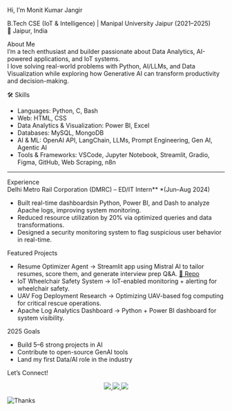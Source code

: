 Hi, I’m Monit Kumar Jangir  

B.Tech CSE (IoT & Intelligence) | Manipal University Jaipur (2021–2025)  
📍 Jaipur, India  



About Me  
I’m a tech enthusiast and builder passionate about Data Analytics, AI-powered applications, and IoT systems.  
I love solving real-world problems with Python, AI/LLMs, and Data Visualization while exploring how Generative AI can transform productivity and decision-making.  


🛠 Skills  
- Languages: Python, C, Bash  
- Web: HTML, CSS  
- Data Analytics & Visualization: Power BI, Excel  
- Databases: MySQL, MongoDB  
- AI & ML: OpenAI API, LangChain, LLMs, Prompt Engineering, Gen AI, Agentic AI  
- Tools & Frameworks: VSCode, Jupyter Notebook, Streamlit, Gradio, Figma, GitHub, Web Scraping, n8n  

---

Experience  
Delhi Metro Rail Corporation (DMRC) – ED/IT Intern** *(Jun–Aug 2024) 
- Built real-time dashboardsin Python, Power BI, and Dash to analyze Apache logs, improving system monitoring.  
- Reduced resource utilization by 20% via optimized queries and data transformations.  
- Designed a security monitoring system to flag suspicious user behavior in real-time.  

Featured Projects  
- Resume Optimizer Agent → Streamlit app using Mistral AI to tailor resumes, score them, and generate interview prep Q&A. [🔗 Repo](https://github.com/monit-jangir/resume-optimizer)  
- IoT Wheelchair Safety System → IoT-enabled monitoring + alerting for wheelchair safety.  
- UAV Fog Deployment Research → Optimizing UAV-based fog computing for critical rescue operations.  
- Apache Log Analytics Dashboard → Python + Power BI dashboard for system visibility.  



2025 Goals  
- Build 5–6 strong projects in AI  
- Contribute to open-source GenAI tools 
- Land my first Data/AI role in the industry  


Let’s Connect!  
<p align="center">
  <a href="http://www.linkedin.com/in/monitkjangir">
    <img src="https://img.shields.io/badge/LinkedIn-Connect-blue?logo=linkedin&style=for-the-badge">
  </a>
  <a href="mailto:monit.j@outlook.com">
    <img src="https://img.shields.io/badge/Email-Contact-red?logo=gmail&style=for-the-badge">
  </a>
  <a href="https://github.com/monit-jangir">
    <img src="https://img.shields.io/badge/GitHub-Follow-black?logo=github&style=for-the-badge">
  </a>
</p>



![Thanks](https://i.imgur.com/LyHic3i.gif)
